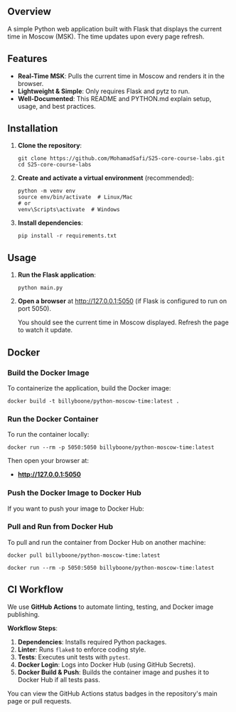## Overview

A simple Python web application built with Flask that displays the current time in Moscow (MSK). The time updates upon every page refresh.

## Features

- **Real-Time MSK**: Pulls the current time in Moscow and renders it in the browser.
- **Lightweight & Simple**: Only requires Flask and pytz to run.
- **Well-Documented**: This README and PYTHON.md explain setup, usage, and best practices.

## Installation

1. **Clone the repository**:

   ```
   git clone https://github.com/MohamadSafi/S25-core-course-labs.git
   cd S25-core-course-labs
   ```

2. **Create and activate a virtual environment** (recommended):

   ```
   python -m venv env
   source env/bin/activate  # Linux/Mac
   # or
   venv\Scripts\activate  # Windows
   ```

3. **Install dependencies**:

   ```
   pip install -r requirements.txt
   ```

## Usage

1. **Run the Flask application**:

   ```
   python main.py
   ```

2. **Open a browser** at http://127.0.0.1:5050 (if Flask is configured to run on port 5050).

   You should see the current time in Moscow displayed. Refresh the page to watch it update.

## Docker

### Build the Docker Image

To containerize the application, build the Docker image:

```
docker build -t billyboone/python-moscow-time:latest .
```

### Run the Docker Container

To run the container locally:

```
docker run --rm -p 5050:5050 billyboone/python-moscow-time:latest
```

Then open your browser at:

- **http://127.0.0.1:5050**

### Push the Docker Image to Docker Hub

If you want to push your image to Docker Hub:

### Pull and Run from Docker Hub

To pull and run the container from Docker Hub on another machine:

```
docker pull billyboone/python-moscow-time:latest

docker run --rm -p 5050:5050 billyboone/python-moscow-time:latest
```

## CI Workflow

We use **GitHub Actions** to automate linting, testing, and Docker image publishing.

**Workflow Steps**:

1. **Dependencies**: Installs required Python packages.
2. **Linter**: Runs `flake8` to enforce coding style.
3. **Tests**: Executes unit tests with `pytest`.
4. **Docker Login**: Logs into Docker Hub (using GitHub Secrets).
5. **Docker Build & Push**: Builds the container image and pushes it to Docker Hub if all tests pass.

You can view the GitHub Actions status badges in the repository's main page or pull requests.
